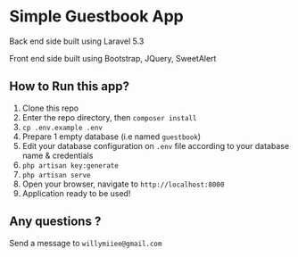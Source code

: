 # Simple Guestbook App

Back end side built using Laravel 5.3

Front end side built using Bootstrap, JQuery, SweetAlert

## How to Run this app?
1. Clone this repo
2. Enter the repo directory, then `composer install`
3. `cp .env.example .env`
4. Prepare 1 empty database (i.e named `guestbook`)
5. Edit your database configuration on `.env` file according to your database name & credentials
6. `php artisan key:generate`
7. `php artisan serve`
8. Open your browser, navigate to `http://localhost:8000`
9. Application ready to be used!

## Any questions ?
Send a message to `willymiiee@gmail.com`